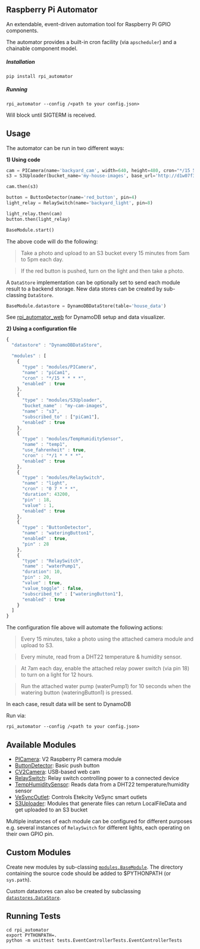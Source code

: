 ## Raspberry Pi Automator

An extendable, event-driven automation tool for Raspberry Pi GPIO components.  

The automator provides a built-in cron facility (via `apscheduler`) and a chainable component model.

##### Installation
```commandline
pip install rpi_automator
```

##### Running
```commandline
rpi_automator --config /<path to your config.json>
```
Will block until SIGTERM is received.

## Usage
The automator can be run in two different ways:

**1) Using code**

```python
cam = PICamera(name='backyard_cam', width=640, height=480, cron="*/15 5-17 * * *")
s3 = S3Uploader(bucket_name='my-house-images', base_url='http://d1w07f3h9z0.cloudfront.net')

cam.then(s3)

button = ButtonDetector(name='red_button', pin=4)
light_relay = RelaySwitch(name='backyard_light', pin=8)

light_relay.then(cam)
button.then(light_relay)

BaseModule.start()
```

The above code will do the following:
> Take a photo and upload to an S3 bucket every 15 minutes from 5am to 5pm each day.

> If the red button is pushed, turn on the light and then take a photo.

    
A `DataStore` implementation can be optionally set to send each module result to a backend storage.  New data stores can be 
    created by sub-classing `DataStore`.
    
```python
BaseModule.datastore = DynamoDBDataStore(table='house_data')
```

See [rpi_automator_web](https://github.com/raviles/rpi_automator_web) for DynamoDB setup and data visualizer.

**2) Using a configuration file**

```javascript
{
  "datastore" : "DynamoDBDataStore",

  "modules" : [
    {
      "type" : "modules/PICamera",
      "name" : "piCam1",
      "cron" : "*/15 * * * *",
      "enabled" : true
    },
    {
      "type" : "modules/S3Uploader",
      "bucket_name" : "my-cam-images",
      "name" : "s3",
      "subscribed_to" : ["piCam1"],
      "enabled" : true
    },
    {
      "type" : "modules/TempHumiditySensor",
      "name" : "temp1",
      "use_fahrenheit" : true,
      "cron" : "*/1 * * * *",
      "enabled" : true
    },
    {
      "type" : "modules/RelaySwitch",
      "name" : "light",
      "cron" : "0 7 * * *",
      "duration": 43200,
      "pin" : 18,
      "value" : 1,
      "enabled" : true
    },
    {
      "type" : "ButtonDetector",
      "name" : "wateringButton1",
      "enabled" : true,
      "pin" : 28
    },
    {
      "type" : "RelaySwitch",
      "name" : "waterPump1",
      "duration": 10,
      "pin" : 20,
      "value" : true,
      "value_toggle" : false,
      "subscribed_to" : ["wateringButton1"],
      "enabled" : true
    }
  ]
}
```
    
The configuration file above will automate the following actions:

>Every 15 minutes, take a photo using the attached camera module and upload to S3.

>Every minute, read from a DHT22 temperature & humidity sensor.

>At 7am each day, enable the attached relay power switch (via pin 18) to turn on a light for 12 hours.

>Run the attached water pump (waterPump1) for 10 seconds when the watering button (wateringButton1) is pressed.

In each case, result data will be sent to DynamoDB

Run via:
    
```commandline
rpi_automator --config /<path to your config.json>
```

## Available Modules

- [PICamera](rpi_automator/modules/PICamera.py): V2 Raspberry PI camera module
- [ButtonDetector](rpi_automator/modules/ButtonDetector.py): Basic push button
- [CV2Camera](rpi_automator/modules/CV2Camera.py): USB-based web cam
- [RelaySwitch](rpi_automator/modules/RelaySwitch.py): Relay switch controlling power to a connected device
- [TempHumiditySensor](rpi_automator/modules/TempHumiditySensor.py): Reads data from a DHT22 temperature/humidity sensor
- [VeSyncOutlet](rpi_automator/modules/VeSyncOutlet.py): Controls Etekcity VeSync smart outlets
- [S3Uploader](rpi_automator/modules/S3Uploader.py): Modules that generate files can return LocalFileData and get 
uploaded to an S3 bucket

Multiple instances of each module can be configured for different purposes e.g. several instances of `RelaySwitch`
for different lights, each operating on their own GPIO pin.

## Custom Modules
Create new modules by sub-classing [`modules.BaseModule`](rpi_automator/modules/BaseModule.py). The directory
containing the source code should be added to $PYTHONPATH (or `sys.path`).

Custom datastores can also be created by subclassing [`datastores.DataStore`](rpi_automator.datastores.DataStore.py).

## Running Tests

```commandline
cd rpi_automator
export PYTHONPATH=.
python -m unittest tests.EventControllerTests.EventControllerTests
```


